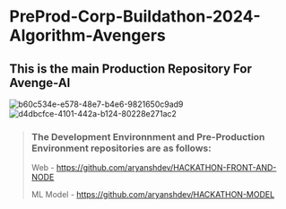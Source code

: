 # PreProd-Corp-Buildathon-2024-Algorithm-Avengers
## This is the main Production Repository For Avenge-AI
![b60c534e-e578-48e7-b4e6-9821650c9ad9](https://github.com/user-attachments/assets/25c6edfc-c8a7-40c4-aa3f-cdb6581d449f)
![d4dbcfce-4101-442a-b124-80228e271ac2](https://github.com/user-attachments/assets/5179cb35-3dd8-48be-87dc-bbf99c7aad3c)

> ### The Development Environnment and Pre-Production Environment repositories are as follows:
> Web - https://github.com/aryanshdev/HACKATHON-FRONT-AND-NODE
> 
> ML Model - https://github.com/aryanshdev/HACKATHON-MODEL
